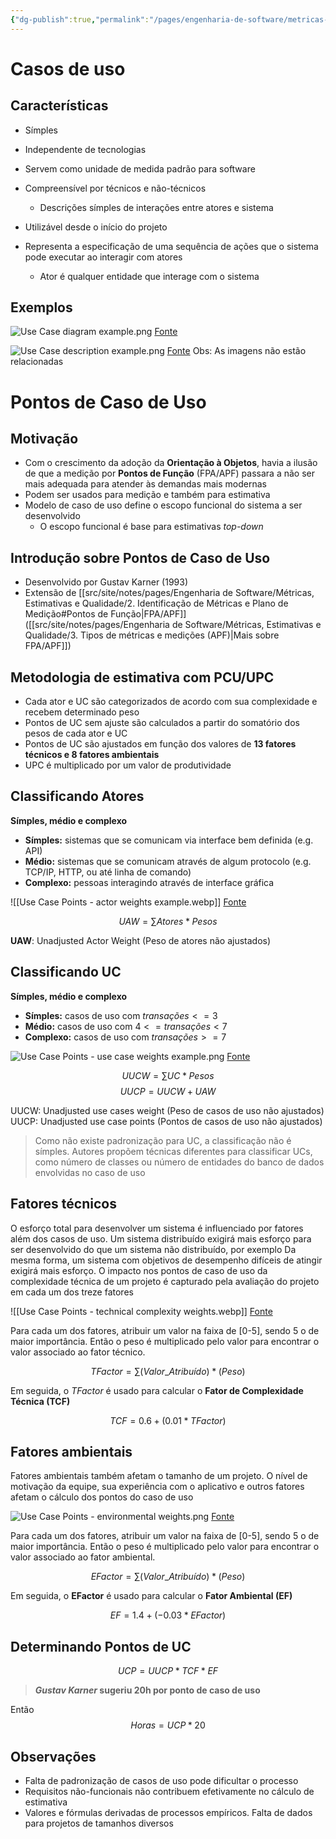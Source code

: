```yaml
---
{"dg-publish":true,"permalink":"/pages/engenharia-de-software/metricas-estimativas-e-qualidade/4-estimativas-pt-1/"}
---
```



# Casos de uso

## Características

- Símples
- Independente de tecnologias
- Servem como unidade de medida padrão para software
- Compreensível por técnicos e não-técnicos
	- Descrições símples de interações entre atores e sistema
- Utilizável desde o início do projeto

- Representa a especificação de uma sequência de ações que o sistema pode executar ao interagir com atores
	- Ator é qualquer entidade que interage com o sistema

## Exemplos

![Use Case diagram example.png](/img/user/pages/Engenharia%20de%20Software/Resources/Use%20Case%20diagram%20example.png)
[Fonte](https://www.lucidchart.com/pages/uml-use-case-diagram)

![Use Case description example.png](/img/user/pages/Engenharia%20de%20Software/Resources/Use%20Case%20description%20example.png)
[Fonte](https://www.researchgate.net/figure/An-example-of-a-use-case-in-a-structured-form_fig4_225615716)
Obs: As imagens não estão relacionadas

# Pontos de Caso de Uso

## Motivação

- Com o crescimento da adoção da **Orientação à Objetos**, havia a ilusão de que a medição por **Pontos de Função** (FPA/APF) passara a não ser mais adequada para atender às demandas mais modernas
- Podem ser usados para medição e também para estimativa
- Modelo de caso de uso define o escopo funcional do sistema a ser desenvolvido
	- O escopo funcional é base para estimativas *top-down*

## Introdução sobre Pontos de Caso de Uso

- Desenvolvido por Gustav Karner (1993)
- Extensão de [[src/site/notes/pages/Engenharia de Software/Métricas, Estimativas e Qualidade/2. Identificação de Métricas e Plano de Medição#Pontos de Função\|FPA/APF]] ([[src/site/notes/pages/Engenharia de Software/Métricas, Estimativas e Qualidade/3. Tipos de métricas e medições (APF)\|Mais sobre FPA/APF]])

## Metodologia de estimativa com PCU/UPC

- Cada ator e UC são categorizados de acordo com sua complexidade e recebem determinado peso
- Pontos de UC sem ajuste são calculados a partir do somatório dos pesos de cada ator e UC
- Pontos de UC são ajustados em função dos valores de **13 fatores técnicos e 8 fatores ambientais**
- UPC é multiplicado por um valor de produtividade

## Classificando Atores

**Símples, médio e complexo**

- **Símples:** sistemas que se comunicam via interface bem definida (e.g. API)
- **Médio:** sistemas que se comunicam através de algum protocolo (e.g. TCP/IP, HTTP, ou até linha de comando)
- **Complexo:** pessoas interagindo através de interface gráfica

![[Use Case Points - actor weights example.webp]]
[Fonte](https://www.mountaingoatsoftware.com/articles/estimating-with-use-case-points)

$$UAW=\sum Atores * Pesos$$

**UAW**: Unadjusted Actor Weight (Peso de atores não ajustados)

## Classificando UC

**Símples, médio e complexo**

- **Símples:** casos de uso com $transações <= 3$
- **Médio:** casos de uso com $4 <= transações <7$
- **Complexo:** casos de uso com $transações >= 7$

![Use Case Points - use case weights example.png](/img/user/pages/Engenharia%20de%20Software/Resources/Use%20Case%20Points%20-%20use%20case%20weights%20example.png)
[Fonte](https://www.mountaingoatsoftware.com/articles/estimating-with-use-case-points)

$$UUCW=\sum UC * Pesos$$
$$UUCP = UUCW + UAW$$

UUCW: Unadjusted use cases weight (Peso de casos de uso não ajustados)
UUCP: Unadjusted use case points (Pontos de casos de uso não ajustados)

> Como não existe padronização para UC, a classificação não é símples. Autores propõem técnicas diferentes para classificar UCs, como número de classes ou número de entidades do banco de dados envolvidas no caso de uso

## Fatores técnicos

O esforço total para desenvolver um sistema é influenciado por fatores além dos casos de uso. Um sistema distribuído exigirá mais esforço para ser desenvolvido do que um sistema não distribuído, por exemplo Da mesma forma, um sistema com objetivos de desempenho difíceis de atingir exigirá mais esforço. O impacto nos pontos de caso de uso da complexidade técnica de um projeto é capturado pela avaliação do projeto em cada um dos treze fatores

![[Use Case Points - technical complexity weights.webp]]
[Fonte](https://www.mountaingoatsoftware.com/articles/estimating-with-use-case-points)

Para cada um dos fatores, atribuir um valor na faixa de \[0-5\], sendo 5 o de maior importância.  Então o peso é multiplicado pelo valor para encontrar o valor associado ao fator técnico.

$$TFactor = \sum (Valor\_Atribuído)*(Peso)$$

Em seguida, o *TFactor* é usado para calcular o **Fator de Complexidade Técnica (TCF)** 

$$TCF = 0.6 + (0.01*TFactor)$$

## Fatores ambientais

Fatores ambientais também afetam o tamanho de um projeto. O nível de motivação da equipe, sua experiência com o aplicativo e outros fatores afetam o cálculo dos pontos do caso de uso

![Use Case Points - environmental weights.png](/img/user/pages/Engenharia%20de%20Software/Resources/Use%20Case%20Points%20-%20environmental%20weights.png)
[Fonte](https://www.mountaingoatsoftware.com/articles/estimating-with-use-case-points)

Para cada um dos fatores, atribuir um valor na faixa de \[0-5\], sendo 5 o de maior importância.  Então o peso é multiplicado pelo valor para encontrar o valor associado ao fator ambiental.

$$EFactor = \sum (Valor\_Atribuído)*(Peso)$$

Em seguida, o **EFactor** é usado para calcular o **Fator Ambiental (EF)** 

$$EF = 1.4 + (-0.03*EFactor)$$

## Determinando Pontos de UC

$$UCP = UUCP * TCF * EF$$

> ***Gustav Karner* sugeriu 20h por ponto de caso de uso**

Então
$$Horas = UCP * 20$$
## Observações

- Falta de padronização de casos de uso pode dificultar o processo
- Requisitos não-funcionais não contribuem efetivamente no cálculo de estimativa
- Valores e fórmulas derivadas de processos empíricos. Falta de dados para projetos de tamanhos diversos